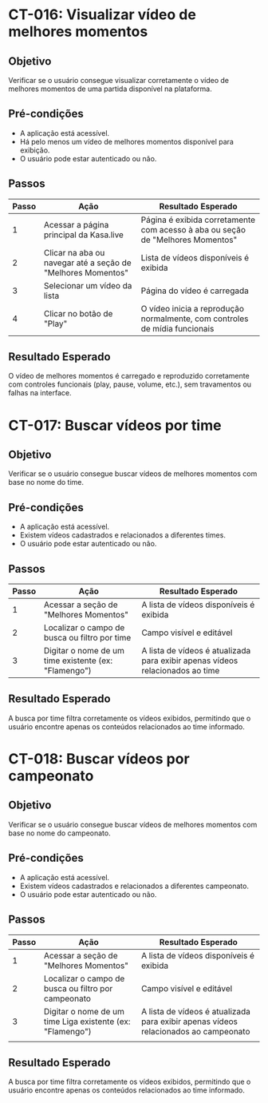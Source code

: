 # CT-016: Visualizar vídeo de melhores momentos

## Objetivo
Verificar se o usuário consegue visualizar corretamente o vídeo de melhores momentos de uma partida disponível na plataforma.

## Pré-condições
- A aplicação está acessível.
- Há pelo menos um vídeo de melhores momentos disponível para exibição.
- O usuário pode estar autenticado ou não.

## Passos
| Passo | Ação                                                         | Resultado Esperado                                                              |
|-------|--------------------------------------------------------------|----------------------------------------------------------------------------------|
| 1     | Acessar a página principal da Kasa.live                       | Página é exibida corretamente com acesso à aba ou seção de "Melhores Momentos"  |
| 2     | Clicar na aba ou navegar até a seção de "Melhores Momentos"  | Lista de vídeos disponíveis é exibida                                           |
| 3     | Selecionar um vídeo da lista                                  | Página do vídeo é carregada                                                     |
| 4     | Clicar no botão de "Play"                                     | O vídeo inicia a reprodução normalmente, com controles de mídia funcionais      |

## Resultado Esperado
O vídeo de melhores momentos é carregado e reproduzido corretamente com controles funcionais (play, pause, volume, etc.), sem travamentos ou falhas na interface.



# CT-017: Buscar vídeos por time

## Objetivo
Verificar se o usuário consegue buscar vídeos de melhores momentos com base no nome do time.

## Pré-condições
- A aplicação está acessível.
- Existem vídeos cadastrados e relacionados a diferentes times.
- O usuário pode estar autenticado ou não.

## Passos
| Passo | Ação                                                          | Resultado Esperado                                                              |
|-------|---------------------------------------------------------------|----------------------------------------------------------------------------------|
| 1     | Acessar a seção de "Melhores Momentos"                         | A lista de vídeos disponíveis é exibida                                         |
| 2     | Localizar o campo de busca ou filtro por time                  | Campo visível e editável                                                        |
| 3     | Digitar o nome de um time existente (ex: "Flamengo")           | A lista de vídeos é atualizada para exibir apenas vídeos relacionados ao time  |

## Resultado Esperado
A busca por time filtra corretamente os vídeos exibidos, permitindo que o usuário encontre apenas os conteúdos relacionados ao time informado.


# CT-018: Buscar vídeos por campeonato

## Objetivo
Verificar se o usuário consegue buscar vídeos de melhores momentos com base no nome do campeonato.

## Pré-condições
- A aplicação está acessível.
- Existem vídeos cadastrados e relacionados a diferentes campeonato.
- O usuário pode estar autenticado ou não.

## Passos
| Passo | Ação                                                          | Resultado Esperado                                                              |
|-------|---------------------------------------------------------------|----------------------------------------------------------------------------------|
| 1     | Acessar a seção de "Melhores Momentos"                         | A lista de vídeos disponíveis é exibida                                         |
| 2     | Localizar o campo de busca ou filtro por campeonato                  | Campo visível e editável                                                        |
| 3     | Digitar o nome de um time Liga existente (ex: "Flamengo")           | A lista de vídeos é atualizada para exibir apenas vídeos relacionados ao campeonato  |
                      |

## Resultado Esperado
A busca por time filtra corretamente os vídeos exibidos, permitindo que o usuário encontre apenas os conteúdos relacionados ao time informado.

